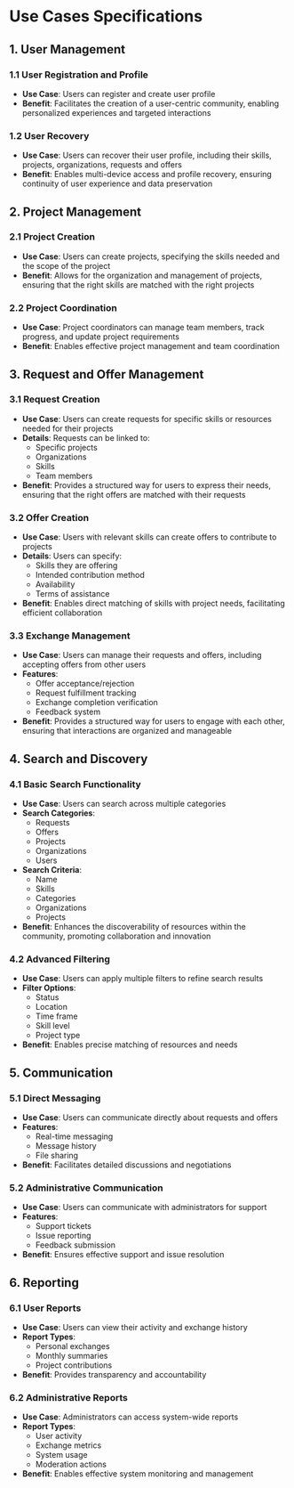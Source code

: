 # Use Cases Specifications

## 1. User Management

### 1.1 User Registration and Profile

- **Use Case**: Users can register and create user profile
- **Benefit**: Facilitates the creation of a user-centric community, enabling personalized experiences and targeted interactions

### 1.2 User Recovery

- **Use Case**: Users can recover their user profile, including their skills, projects, organizations, requests and offers
- **Benefit**: Enables multi-device access and profile recovery, ensuring continuity of user experience and data preservation

## 2. Project Management

### 2.1 Project Creation

- **Use Case**: Users can create projects, specifying the skills needed and the scope of the project
- **Benefit**: Allows for the organization and management of projects, ensuring that the right skills are matched with the right projects

### 2.2 Project Coordination

- **Use Case**: Project coordinators can manage team members, track progress, and update project requirements
- **Benefit**: Enables effective project management and team coordination

## 3. Request and Offer Management

### 3.1 Request Creation

- **Use Case**: Users can create requests for specific skills or resources needed for their projects
- **Details**: Requests can be linked to:
  - Specific projects
  - Organizations
  - Skills
  - Team members
- **Benefit**: Provides a structured way for users to express their needs, ensuring that the right offers are matched with their requests

### 3.2 Offer Creation

- **Use Case**: Users with relevant skills can create offers to contribute to projects
- **Details**: Users can specify:
  - Skills they are offering
  - Intended contribution method
  - Availability
  - Terms of assistance
- **Benefit**: Enables direct matching of skills with project needs, facilitating efficient collaboration

### 3.3 Exchange Management

- **Use Case**: Users can manage their requests and offers, including accepting offers from other users
- **Features**:
  - Offer acceptance/rejection
  - Request fulfillment tracking
  - Exchange completion verification
  - Feedback system
- **Benefit**: Provides a structured way for users to engage with each other, ensuring that interactions are organized and manageable

## 4. Search and Discovery

### 4.1 Basic Search Functionality

- **Use Case**: Users can search across multiple categories
- **Search Categories**:
  - Requests
  - Offers
  - Projects
  - Organizations
  - Users
- **Search Criteria**:
  - Name
  - Skills
  - Categories
  - Organizations
  - Projects
- **Benefit**: Enhances the discoverability of resources within the community, promoting collaboration and innovation

### 4.2 Advanced Filtering

- **Use Case**: Users can apply multiple filters to refine search results
- **Filter Options**:
  - Status
  - Location
  - Time frame
  - Skill level
  - Project type
- **Benefit**: Enables precise matching of resources and needs

## 5. Communication

### 5.1 Direct Messaging

- **Use Case**: Users can communicate directly about requests and offers
- **Features**:
  - Real-time messaging
  - Message history
  - File sharing
- **Benefit**: Facilitates detailed discussions and negotiations

### 5.2 Administrative Communication

- **Use Case**: Users can communicate with administrators for support
- **Features**:
  - Support tickets
  - Issue reporting
  - Feedback submission
- **Benefit**: Ensures effective support and issue resolution

## 6. Reporting

### 6.1 User Reports

- **Use Case**: Users can view their activity and exchange history
- **Report Types**:
  - Personal exchanges
  - Monthly summaries
  - Project contributions
- **Benefit**: Provides transparency and accountability

### 6.2 Administrative Reports

- **Use Case**: Administrators can access system-wide reports
- **Report Types**:
  - User activity
  - Exchange metrics
  - System usage
  - Moderation actions
- **Benefit**: Enables effective system monitoring and management

